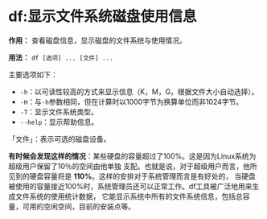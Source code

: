 df:显示文件系统磁盘使用信息
===================================

**作用：** 查看磁盘信息，显示磁盘的文件系统与使用情况。

**用法：** `df [选项] ... [文件] ...`

主要选项如下：
+ `-h`：以可读性较高的方式来显示信息（K，M，G，根据文件大小自动选择）。
+ `-H`：与`-h`参数相同，但在计算时以1000字节为换算单位而非1024字节。
+ `-T`：显示文件系统类型。
+ `--help`：显示帮助信息。

「文件」：表示可选的磁盘设备。

**有时候会发现这样的情况**：某些硬盘的容量超过了100%。这是因为Linux系统为超级用户保留了10％的空间由他单独
支配。也就是说，对于超级用户而言，他所见到的硬盘容量将是 **110%**。这样的安排对于系统管理而言是有好处的，
当硬盘被使用的容量接近100%时，系统管理员还可以正常工作。df工具被广泛地用来生成文件系统的使用统计数据，
它能显示系统中所有的文件系统信息，包括总容量，可用的空闲空间，目前的安装点等。
